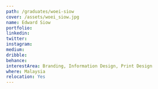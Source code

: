 ```yaml
---
path: /graduates/woei-siow
cover: /assets/woei_siow.jpg
name: Edward Siow
portfolio:
linkedin:
twitter:
instagram:
medium:
dribble:
behance:
interestArea: Branding, Information Design, Print Design
where: Malaysia
relocation: Yes
---
```

